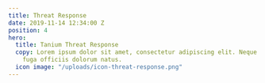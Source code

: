 ```yaml
---
title: Threat Response
date: 2019-11-14 12:34:00 Z
position: 4
hero:
  title: Tanium Threat Response
  copy: Lorem ipsum dolor sit amet, consectetur adipiscing elit. Neque itaque, molestiae
    fuga officiis dolorum natus.
  icon image: "/uploads/icon-threat-response.png"
---
```


